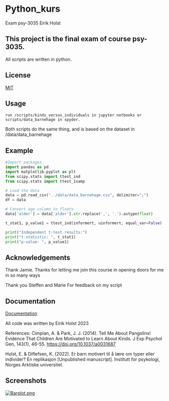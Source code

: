 
# Python_kurs

Exam psy-3035 
Eirik Holst

## This project is the final exam of course psy-3035. 
All scripts are written in python.



## License

[MIT](https://choosealicense.com/licenses/mit/)

 
## Usage

	run /scripts/kinds_versus_individuals in jupyter notbooks or scripts/data_barnehage in spyder.

Both scripts do the same thing, and is based on the dataset in /data/data_barnehage

## Example
```python
#Import packages
import pandas as pd
import matplotlib.pyplot as plt
from scipy.stats import ttest_ind
from scipy.stats import ttest_1samp

# Load the data
data = pd.read_csv("../data/data_barnehage.csv", delimiter=";")
df = data

# Convert age column to floats
data['alder'] = data['alder'].str.replace(',', '.').astype(float)

t_stat1, p_value1 = ttest_ind(informert, uinformert, equal_var=False)

print("Independent t-test results:")
print("t-statistic: ", t_stat1)
print("p-value: ", p_value1)
```

## Acknowledgements

 Thank Jamie.
    Thanks for letting me join this course in opening doors for
    me  in so many ways

Thank you Steffen and Marie 
    For feedback on my script
## Documentation

[Documentation](https://github.com/holsteirik/Snake_games_exam)

All code was written by Eirik Holst 2023

References:
Cimpian, A. & Park, J. J. (2014). Tell Me About Pangolins! Evidence That Children Are Motivated to Learn About Kinds. J Exp Psychol Gen, 143(1), 46-55. https://doi.org/10.1037/a0031687

Holst, E. & Diflefsen, K. (2022). Er barn motivert til å lære om typer eller individer? En replikasjon [Unpublished manuscript]. Institutt for psykologi, Norges Arktiske universitet.

## Screenshots

[![Barplot.png](https://i.postimg.cc/XYS0k72Y/Barplot.png)](https://i.postimg.cc/XYS0k72Y/Barplot.png)

